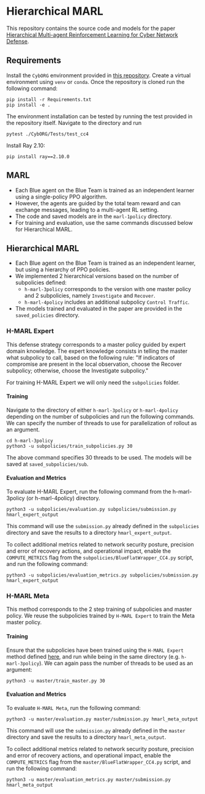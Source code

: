 # Hierarchical MARL


This repository contains the source code and models for the paper [Hierarchical Multi-agent Reinforcement Learning for Cyber Network Defense](https://arxiv.org/abs/2410.17351).


## Requirements
Install the `CybORG` environment provided in [this repository](https://github.com/cage-challenge/cage-challenge-4). Create a virtual environment using `venv` or `conda`. Once the repository is cloned run the following command:
```
pip install -r Requirements.txt
pip install -e .
```

The environment installation can be tested by running the test provided in the repository itself. Navigate to the directory and run
```
pytest ./CybORG/Tests/test_cc4
```

Install Ray 2.10:
```
pip install ray==2.10.0
```

## MARL

* Each Blue agent on the Blue Team is trained as an independent learner using a single-policy PPO algorithm. 
* However, the agents are guided by the total team reward and can exchange messages, leading to a multi-agent RL setting. 
* The code and saved models are in the `marl-1policy` directory.
* For training and evaluation, use the same commands discussed below for Hierarchical MARL.

## Hierarchical MARL

* Each Blue agent on the Blue Team is trained as an independent learner, but using a hierarchy of PPO policies. 
* We implemented 2 hierarchical versions based on the number of subpolicies defined:
  * `h-marl-3policy` corresponds to the version with one master policy and 2 subpolicies, namely `Investigate` and `Recover`. 
  * `h-marl-4policy` includes an additional subpolicy `Control Traffic`. 
* The models trained and evaluated in the paper are provided in the `saved_policies` directory.

### H-MARL Expert

This defense strategy corresponds to a master policy guided by expert domain knowledge. The expert knowledge consists in telling the master what subpolicy to call, based on the following rule: "If indicators of compromise are present in the local observation, choose the Recover subpolicy; otherwise, choose the Investigate subpolicy."

For training H-MARL Expert we will only need the `subpolicies` folder. 

#### Training

Navigate to the directory of either `h-marl-3policy` or `h-marl-4policy` depending on the number of subpolicies and run the following commands. We can specify the number of threads to use for parallelization of rollout as an argument. 
```
cd h-marl-3policy
python3 -u subpolicies/train_subpolicies.py 30
```
The above command specifies 30 threads to be used. The models will be saved at `saved_subpolicies/sub`.

#### Evaluation and Metrics
To evaluate H-MARL Expert, run the following command from the h-marl-3policy (or h-marl-4policy) directory.

```
python3 -u subpolicies/evaluation.py subpolicies/submission.py hmarl_expert_output
```
This command will use the `submission.py` already defined in the `subpolicies` directory and save the results to a directory `hmarl_expert_output`.

To collect additional metrics related to network security posture, precision and error of recovery actions, and operational impact, enable the `COMPUTE_METRICS` flag from the `subpolicies/BlueFlatWrapper_CC4.py` script, and run the following command:

```
python3 -u subpolicies/evaluation_metrics.py subpolicies/submission.py hmarl_expert_output
```

### H-MARL Meta
This method corresponds to the 2 step training of subpolicies and master policy. We reuse the subpolicies trained by `H-MARL Expert` to train the Meta master policy. 
#### Training
Ensure that the subpolicies have been trained using the `H-MARL Expert` method defined [here](#h-marl-expert), and run while being in the same directory (e.g. `h-marl-3policy`). We can again pass the number of threads to be used as an argument:
```
python3 -u master/train_master.py 30
```
#### Evaluation and Metrics
To evaluate `H-MARL Meta`, run the following command:
```
python3 -u master/evaluation.py master/submission.py hmarl_meta_output
```
This command will use the `submission.py` already defined in the `master` directory and save the results to a directory `hmarl_meta_output`.

To collect additional metrics related to network security posture, precision and error of recovery actions, and operational impact, enable the `COMPUTE_METRICS` flag from the `master/BlueFlatWrapper_CC4.py` script, and run the following command:

```
python3 -u master/evaluation_metrics.py master/submission.py hmarl_meta_output
```

<!-- 
## Training subpolicies

Navigate to the directory of either `h-marl-3policy` or `h-marl-4policy`, depending on which version of the experiment you want to run. To train the subpolicies as defined in the paper run the following:
```
cd h-marl-3policy
python3 -u subpolicies/train_subpolicies.py
```

The models will be saved at `saved_subpolicies/sub`.

## Training master policy
Once the subpolicies have been trained, we can train the master policy. Run the following:
```
python3 -u master/train_master.py
```
## Evaluation and metrics
To see the final score and the metrics defined run the following:
```
python3 -u master/evaluation_metrics.py master/submission.py output
```

This will use the `submission.py` already defined in the `master` directory and save the results to a directory `output`. -->

<!-- ### The same steps described above for `h-marl-3policy` are used to train and evaluate the `h-marl-4policy` version as well.-->

